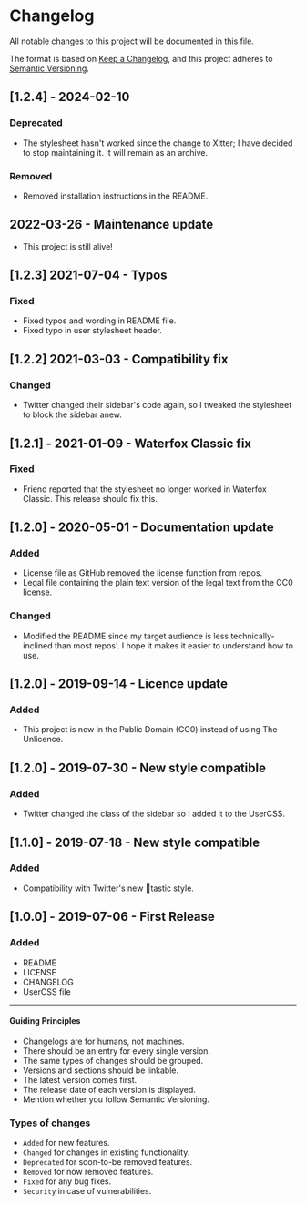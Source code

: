 # Changelog

All notable changes to this project will be documented in this file.

The format is based on [Keep a Changelog](https://keepachangelog.com/en/1.0.0/),
and this project adheres to [Semantic Versioning](https://semver.org/spec/v2.0.0.html).

## [1.2.4] - 2024-02-10

### Deprecated

- The stylesheet hasn't worked since the change to Xitter; I have decided to stop maintaining it. It will remain as an archive.

### Removed

- Removed installation instructions in the README.

## 2022-03-26 - Maintenance update

- This project is still alive!

## [1.2.3] 2021-07-04 - Typos

### Fixed

- Fixed typos and wording in README file.
- Fixed typo in user stylesheet header.

## [1.2.2] 2021-03-03 - Compatibility fix

### Changed

- Twitter changed their sidebar's code again, so I tweaked the stylesheet to block the sidebar anew.

## [1.2.1] - 2021-01-09 - Waterfox Classic fix

### Fixed

- Friend reported that the stylesheet no longer worked in Waterfox Classic. This release should fix this.

## [1.2.0] - 2020-05-01 - Documentation update

### Added

- License file as GitHub removed the license function from repos.
- Legal file containing the plain text version of the legal text from the CC0 license.

### Changed

- Modified the README since my target audience is less technically-inclined than most repos'. I hope it makes it easier to understand how to use.

## [1.2.0] - 2019-09-14 - Licence update

### Added

- This project is now in the Public Domain (CC0) instead of using The Unlicence.

## [1.2.0] - 2019-07-30 - New style compatible

### Added

- Twitter changed the class of the sidebar so I added it to the UserCSS.

## [1.1.0] - 2019-07-18 - New style compatible

### Added

- Compatibility with Twitter's new :poop:tastic style.

## [1.0.0] - 2019-07-06 - First Release

### Added

- README
- LICENSE
- CHANGELOG
- UserCSS file

* * *

#### Guiding Principles

- Changelogs are for humans, not machines.
- There should be an entry for every single version.
- The same types of changes should be grouped.
- Versions and sections should be linkable.
- The latest version comes first.
- The release date of each version is displayed.
- Mention whether you follow Semantic Versioning.

### Types of changes

- `Added` for new features.
- `Changed` for changes in existing functionality.
- `Deprecated` for soon-to-be removed features.
- `Removed` for now removed features.
- `Fixed` for any bug fixes.
- `Security` in case of vulnerabilities.
